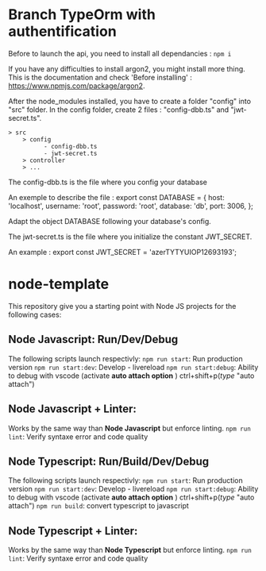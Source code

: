 # Branch TypeOrm with authentification
Before to launch the api, you need to install all dependancies :
`npm i`

If you have any difficulties to install argon2, you might install more thing. This is the documentation and check 'Before installing' : https://www.npmjs.com/package/argon2.

After the node_modules installed, you have to create a folder "config" into "src" folder.
In the config folder, create 2 files : "config-dbb.ts" and "jwt-secret.ts".

    > src
        > config
              - config-dbb.ts
              - jwt-secret.ts
        > controller
        > ...

The config-dbb.ts is the file where you config your database

An exemple to describe the file : 
    export const DATABASE = {
        host: 'localhost',
        username: 'root', 
        password: 'root',
        database: 'db',
        port: 3006,
    };

Adapt the object DATABASE following your database's config.


The jwt-secret.ts is the file where you initialize the constant JWT_SECRET.

An example : 
    export const JWT_SECRET = 'azerTYTYUIOP12693193';



# node-template
This repository give you a starting point with Node JS projects for the following cases: 

## Node Javascript: Run/Dev/Debug

The following scripts launch respectivly: 
`npm run start`: Run production version
`npm run start:dev`: Develop - livereload
`npm run start:debug`: Ability to debug with vscode (activate **auto attach option** ) ctrl+shift+p(_type_ "auto attach")

## Node Javascript + Linter: 

Works by the same way than **Node Javascript** but enforce linting.
`npm run lint`: Verify syntaxe error and code quality 



## Node Typescript: Run/Build/Dev/Debug

The following scripts launch respectivly: 
`npm run start`: Run production version
`npm run start:dev`: Develop - livereload
`npm run start:debug`: Ability to debug with vscode (activate **auto attach option** ) ctrl+shift+p(_type_ "auto attach")
`npm run build`: convert typescript to javascript


## Node Typescript + Linter: 

Works by the same way than **Node Typescript** but enforce linting.
`npm run lint`: Verify syntaxe error and code quality 
